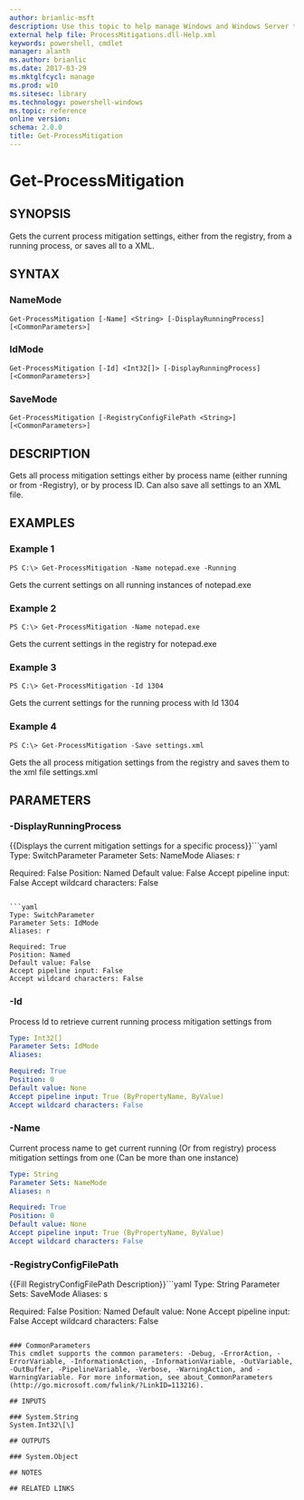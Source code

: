 ```yaml
---
author: brianlic-msft
description: Use this topic to help manage Windows and Windows Server technologies with Windows PowerShell.
external help file: ProcessMitigations.dll-Help.xml
keywords: powershell, cmdlet
manager: alanth
ms.author: brianlic
ms.date: 2017-03-29
ms.mktglfcycl: manage
ms.prod: w10
ms.sitesec: library
ms.technology: powershell-windows
ms.topic: reference
online version: 
schema: 2.0.0
title: Get-ProcessMitigation
---
```


# Get-ProcessMitigation

## SYNOPSIS
Gets the current process mitigation settings, either from the registry, from a running process, or saves all to a XML.

## SYNTAX

### NameMode
```
Get-ProcessMitigation [-Name] <String> [-DisplayRunningProcess] [<CommonParameters>]
```

### IdMode
```
Get-ProcessMitigation [-Id] <Int32[]> [-DisplayRunningProcess] [<CommonParameters>]
```

### SaveMode
```
Get-ProcessMitigation [-RegistryConfigFilePath <String>] [<CommonParameters>]
```

## DESCRIPTION
Gets all process mitigation settings either by process name (either running or from -Registry), or by process ID.
Can also save all settings to an XML file.

## EXAMPLES

### Example 1
```
PS C:\> Get-ProcessMitigation -Name notepad.exe -Running
```

Gets the current settings on all running instances of notepad.exe

### Example 2
```
PS C:\> Get-ProcessMitigation -Name notepad.exe
```

Gets the current settings in the registry for notepad.exe

### Example 3
```
PS C:\> Get-ProcessMitigation -Id 1304
```

Gets the current settings for the running process with Id 1304

### Example 4
```
PS C:\> Get-ProcessMitigation -Save settings.xml
```

Gets the all process mitigation settings from the registry and saves them to the xml file settings.xml

## PARAMETERS

### -DisplayRunningProcess
{{Displays the current mitigation settings for a specific process}}```yaml
Type: SwitchParameter
Parameter Sets: NameMode
Aliases: r

Required: False
Position: Named
Default value: False
Accept pipeline input: False
Accept wildcard characters: False
```

```yaml
Type: SwitchParameter
Parameter Sets: IdMode
Aliases: r

Required: True
Position: Named
Default value: False
Accept pipeline input: False
Accept wildcard characters: False
```

### -Id
Process Id to retrieve current running process mitigation settings from

```yaml
Type: Int32[]
Parameter Sets: IdMode
Aliases: 

Required: True
Position: 0
Default value: None
Accept pipeline input: True (ByPropertyName, ByValue)
Accept wildcard characters: False
```

### -Name
Current process name to get current running (Or from registry) process mitigation settings from one (Can be more than one instance)

```yaml
Type: String
Parameter Sets: NameMode
Aliases: n

Required: True
Position: 0
Default value: None
Accept pipeline input: True (ByPropertyName, ByValue)
Accept wildcard characters: False
```

### -RegistryConfigFilePath
{{Fill RegistryConfigFilePath Description}}```yaml
Type: String
Parameter Sets: SaveMode
Aliases: s

Required: False
Position: Named
Default value: None
Accept pipeline input: False
Accept wildcard characters: False
```

### CommonParameters
This cmdlet supports the common parameters: -Debug, -ErrorAction, -ErrorVariable, -InformationAction, -InformationVariable, -OutVariable, -OutBuffer, -PipelineVariable, -Verbose, -WarningAction, and -WarningVariable. For more information, see about_CommonParameters (http://go.microsoft.com/fwlink/?LinkID=113216).

## INPUTS

### System.String
System.Int32\[\]

## OUTPUTS

### System.Object

## NOTES

## RELATED LINKS

